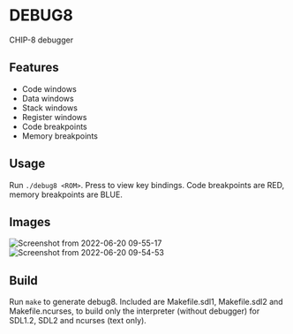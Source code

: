 # DEBUG8

CHIP-8 debugger

## Features

* Code windows
* Data windows
* Stack windows
* Register windows
* Code breakpoints
* Memory breakpoints

## Usage

Run `./debug8 <ROM>`. Press <F1> to view key bindings. Code breakpoints are RED, memory breakpoints are BLUE.

## Images

![Screenshot from 2022-06-20 09-55-17](https://user-images.githubusercontent.com/46632344/174606721-5e4f85e6-7102-4653-9422-4498123a3b88.png)
![Screenshot from 2022-06-20 09-54-53](https://user-images.githubusercontent.com/46632344/174606711-846019ac-1618-442e-bf98-1526a6dc74ce.png)

## Build

Run `make` to generate debug8. Included are Makefile.sdl1, Makefile.sdl2 and Makefile.ncurses, to build only the interpreter (without debugger) for SDL1.2, SDL2 and ncurses (text only).
